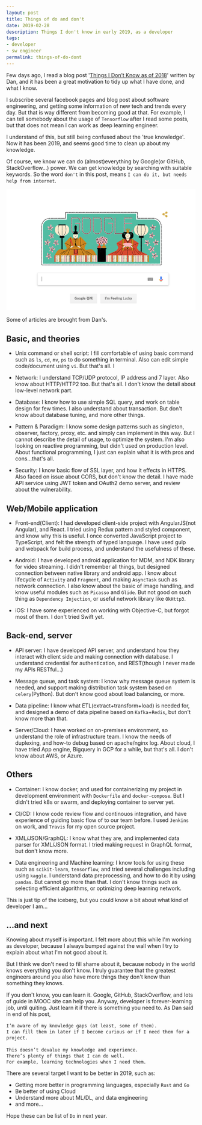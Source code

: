 ```yaml
---
layout: post
title: Things of do and don't
date: 2019-02-28
description: Things I don't know in early 2019, as a developer
tags:
- developer
- sw engineer
permalink: things-of-do-dont
---
```


Few days ago, I read a blog post '[Things I Don’t Know as of 2018](https://overreacted.io/things-i-dont-know-as-of-2018/)' written by Dan, and it has been a great motivation to tidy up what I have done, and what I know.

I subscribe several facebook pages and blog post about software engineering, and getting some information of new tech and trends every day. But that is way different from becoming good at that. For example, I can tell somebody about the usage of `Tensorflow` after I read some posts, but that does not mean I can work as deep learning engineer.

I understand of this, but still being confused about the 'true knowledge'. Now it has been 2019, and seems good time to clean up about my knowledge.

Of course, we know we can do (almost)everything by Google(or GitHub, StackOverflow...) power. We can get knowledge by searching with suitable keywords. So the word `don't` in this post, means `I can do it, but needs help from internet`.

![Screenshot](/assets/post_img/things-of-do-dont/google-main.png)

Some of articles are brought from Dan's.


## Basic, and theories
- Unix command or shell script: I fill comfortable of using basic command such as `ls`, `cd`, `mv`, `ps` to do something in terminal. Also can edit simple code/document using `vi`. But that's all. I  

- Network: I understand TCP/UDP protocol, IP address and 7 layer. Also know about HTTP/HTTP2 too. But that's all. I don't know the detail about low-level network part.

- Database: I know how to use simple SQL query, and work on table design for few times. I also understand about transaction. But don't know about database tuning, and more other things.

- Pattern & Paradigm: I know some design patterns such as singleton, observer, factory, proxy, etc. and simply can implement in this way. But I cannot describe the detail of usage, to optimize the system. I'm also looking on reactive programming, but didn't used on production level. About functional programming, I just can explain what it is with pros and cons...that's all.

- Security: I know basic flow of SSL layer, and how it effects in HTTPS. Also faced on issue about CORS, but don't know the detail. I have made API service using JWT token and OAuth2 demo server, and review about the vulnerability.


## Web/Mobile application
- Front-end(Client): I had developed client-side project with AngularJS(not Angular), and React. I tried using Redux pattern and styled component, and know why this is useful. I once converted JavaScript project to TypeScript, and felt the strength of typed language. I have used gulp and webpack for build process, and understand the usefulness of these.

- Android: I have developed android application for MDM, and NDK library for video streaming. I didn't remember all things, but designed connection between native library and android app. I know about lifecycle of `Activity` and `Fragment`, and making `AsyncTask` such as network connection. I also know about the basic of image handling, and know useful modules such as `Picasso` and `Glide`. But not good on such thing as `Dependency Injection`, or useful network library like `OkHttp3`.

- iOS: I have some experienced on working with Objective-C, but forgot most of them. I don't tried Swift yet.


## Back-end, server
- API server: I have developed API server, and understand how they interact with client side and making connection with database. I understand credential for authentication, and REST(though I never made my APIs RESTful...)

- Message queue, and task system: I know why message queue system is needed, and support making distribution task system based on `celery`(Python). But don't know good about load balancing, or more.

- Data pipeline: I know what ETL(extract+transform+load) is needed for, and designed a demo of data pipeline based on `Kafka`+`Redis`, but don't know more than that.

- Server/Cloud: I have worked on on-premises environment, so understand the role of infrastructure team. I know the needs of duplexing, and how-to debug based on apache/nginx log. About cloud, I have tried App engine, Bigquery in GCP for a while, but that's all. I don't know about AWS, or Azure.


## Others
- Container: I know docker, and used for containerizing my project in development environment with `Dockerfile` and `docker-compose`. But I didn't tried k8s or swarm, and deploying container to server yet.

- CI/CD: I know code review flow and continouos integration, and have experience of guiding basic flow of to our team before. I used `Jenkins` on work, and `Travis` for my open source project.

- XML/JSON/GraphQL: I know what they are, and implemented data parser for XML/JSON format. I tried making request in GraphQL format, but don't know more.

- Data engineering and Machine learning: I know tools for using these such as `scikit-learn`, `tensorflow`, and tried several challenges including using `kaggle`. I understand data preprocessing, and how to do it by using `pandas`. But cannot go more than that. I don't know things such as selecting efficient algorithms, or optimizing deep learning network.

This is just tip of the iceberg, but you could know a bit about what kind of developer I am...

## ...and next
Knowing about myself is important. I felt more about this while I'm working as developer, because I always bumped against the wall when I try to explain about what I'm not good about it.

But I think we don't need to fill shame about it, because nobody in the world knows everything you don't know. I truly guarantee that the greatest engineers around you also have more things they don't know than something they knows.

If you don't know, you can learn it. Google, GitHub, StackOverflow, and lots of guide in MOOC site can help you. Anyway, developer is forever-learning job, until quiting. Just learn it if there is something you need to. As Dan said in end of his post,

```
I’m aware of my knowledge gaps (at least, some of them).
I can fill them in later if I become curious or if I need them for a project.

This doesn’t devalue my knowledge and experience.
There’s plenty of things that I can do well.
For example, learning technologies when I need them.
```

There are several target I want to be better in 2019, such as:
- Getting more better in programming languages, especially `Rust` and `Go`
- Be better of using Cloud
- Understand more about ML/DL, and data engineering
- and more...

Hope these can be list of `Do` in next year.
